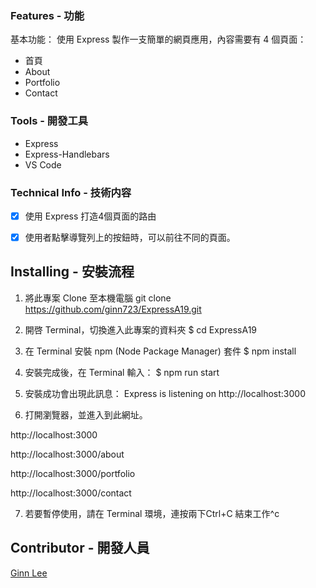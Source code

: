 ### Features - 功能
基本功能：
使用 Express 製作一支簡單的網頁應用，內容需要有 4 個頁面：

- 首頁
- About
- Portfolio
- Contact


### Tools - 開發工具 
* Express
* Express-Handlebars
* VS Code


### Technical Info - 技術内容
- [x] 使用 Express 打造4個頁面的路由
- [x] 使用者點擊導覽列上的按鈕時，可以前往不同的頁面。



## Installing - 安裝流程
1. 將此專案 Clone 至本機電腦
git clone https://github.com/ginn723/ExpressA19.git

2. 開啓 Terminal，切換進入此專案的資料夾
$ cd ExpressA19

3. 在 Terminal 安裝 npm (Node Package Manager) 套件
$ npm install

4. 安裝完成後，在 Terminal 輸入：
$ npm run start

5. 安裝成功會出現此訊息： Express is listening on http://localhost:3000

6. 打開瀏覽器，並進入到此網址。

http://localhost:3000

http://localhost:3000/about

http://localhost:3000/portfolio

http://localhost:3000/contact


7. 若要暫停使用，請在 Terminal 環境，連按兩下Ctrl+C 結束工作^c


## Contributor - 開發人員
[Ginn Lee](https://github.com/ginn723)
